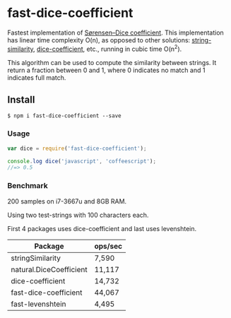 # fast-dice-coefficient
Fastest implementation of [Sørensen–Dice coefficient](https://en.wikipedia.org/wiki/S%C3%B8rensen%E2%80%93Dice_coefficient). This implementation has linear time complexity O(n), as opposed to other solutions: [string-similarity](https://www.npmjs.com/package/string-similarity), [dice-coefficient](https://www.npmjs.com/package/dice-coefficient), etc., running in cubic time O(n<sup>2</sup>).

This algorithm can be used to compute the similarity between strings. It return a fraction between 0 and 1, where 0 indicates no match and 1 indicates full match.

## Install

```
$ npm i fast-dice-coefficient --save
```

### Usage
``` javascript
var dice = require('fast-dice-coefficient');

console.log dice('javascript', 'coffeescript');
//=> 0.5
```

### Benchmark

200 samples on i7-3667u and 8GB RAM.

Using two test-strings with 100 characters each.

First 4 packages uses dice-coefficient and last uses levenshtein.

| Package                 | ops/sec |
|-------------------------|---------|
| stringSimilarity        | 7,590   |
| natural.DiceCoefficient | 11,117  |
| dice-coefficient        | 14,732  |
| fast-dice-coefficient   | 44,067  |
| fast-levenshtein        | 4,495   |
